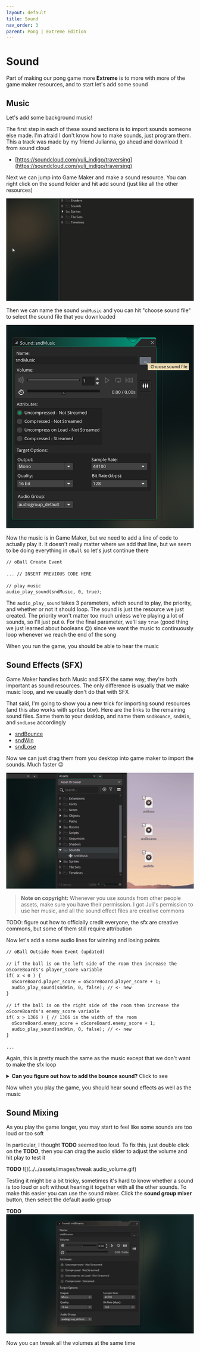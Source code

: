 ```yaml
---
layout: default
title: Sound
nav_order: 3
parent: Pong | Extreme Edition
---
```


# Sound

Part of making our pong game more **Extreme** is to more with more of the game maker resources, and to start let's add some sound

## Music

Let's add some background music!

The first step in each of these sound sections is to import sounds someone else made. I'm afraid I don't know how to make sounds, just program them. This a track was made by my friend Julianna, go ahead and download it from sound cloud

- [https://soundcloud.com/yuli_indigo/traversing](https://soundcloud.com/yuli_indigo/traversing)

Next we can jump into Game Maker and make a sound resource. You can right click on the sound folder and hit add sound (just like all the other resources)

![](../../assets/images/create_sound.gif)

Then we can name the sound ``sndMusic`` and you can hit "choose sound file" to select the sound file that you downloaded

![](../../assets/images/name_sound.png)

Now the music is in Game Maker, but we need to add a line of code to actually play it. It doesn't really matter where we add that line, but we seem to be doing everything in `oBall` so let's just continue there

```
// oBall Create Event

... // INSERT PREVIOUS CODE HERE

// play music
audio_play_sound(sndMusic, 0, true);
```

The ``audio_play_sound`` takes 3 parameters, which sound to play, the priority, and whether or not it should loop. The sound is just the resource we just created. The priority won't matter too much unless we're playing a lot of sounds, so I'll just put ``0``. For the final parameter, we'll say ``true`` (good thing we just learned about booleans 😉) since we want the music to continuously loop whenever we reach the end of the song

When you run the game, you should be able to hear the music

## Sound Effects (SFX)

Game Maker handles both Music and SFX the same way, they're both important as sound resources. The only difference is usually that we make music loop, and we usually don't do that with SFX

That said, I'm going to show you a new trick for importing sound resources (and this also works with sprites btw). Here are the links to the remaining sound files. Same them to your desktop, and name them ``sndBounce``, ``sndWin``, and ``sndLose`` accordingly

- [sndBounce](https://freesound.org/people/bumpelsnake/sounds/456563/)
- [sndWin](https://freesound.org/people/ProjectsU012/sounds/341695/)
- [sndLose](https://freesound.org/people/EVRetro/sounds/501104/)

Now we can just drag them from you desktop into game maker to import the sounds. Much faster 😉

![](../../assets/images/import_sfx.gif)

> **Note on copyright:** Whenever you use sounds from other people assets, make sure you have their permission. I got Juli's permission to use her music, and all the sound effect files are creative commons

TODO: figure out how to officially credit everyone, the sfx are creative commons, but some of them still require attribution

Now let's add a some audio lines for winning and losing points

```
// oBall Outside Room Event (updated)

// if the ball is on the left side of the room then increase the oScoreBoards's player_score variable
if( x < 0 ) {
  oScoreBoard.player_score = oScoreBoard.player_score + 1;
  audio_play_sound(sndWin, 0, false); // <- new
}

// if the ball is on the right side of the room then increase the oScoreBoards's enemy_score variable
if( x > 1366 ) { // 1366 is the width of the room
  oScoreBoard.enemy_score = oScoreBoard.enemy_score + 1;
  audio_play_sound(sndWin, 0, false); // <- new
}

...
```

Again, this is pretty much the same as the music except that we don't want to make the sfx loop

<details>
<summary><b>Can you figure out how to add the bounce sound?</b> Click to see</summary>

It's just once line of code, but we're bouncing with a lot of things so we need to tag it onto a lot of events

<pre><code>
// oBall collision w/ oWall Event  
...
audio_play_sound(sndBounce, 0, false); // <- new

// oBall collision w/ oPaddle Event
...
audio_play_sound(sndBounce, 0, false); // <- new

// oBall collision w/ oEnemyPaddle Event
...
audio_play_sound(sndBounce, 0, false); // <- new
</code></pre>

</details>

Now when you play the game, you should hear sound effects as well as the music

## Sound Mixing

As you play the game longer, you may start to feel like some sounds are too loud or too soft

In particular, I thought **TODO** seemed too loud. To fix this, just double click on the **TODO**, then you can drag the audio slider to adjust the volume and hit play to test it

**TODO**
![](../../assets/images/tweak audio_volume.gif)

Testing it might be a bit tricky, sometimes it's hard to know whether a sound is too loud or soft without hearing it together with all the other sounds. To make this easier you can use the sound mixer. Click the **sound group mixer** button, then select the default audio group

**TODO**
![](../../assets/images/sound_mixer.gif)

Now you can tweak all the volumes at the same time
